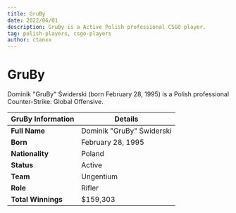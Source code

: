 ```yaml
---
title: GruBy
date: 2022/06/01
description: GruBy is a Active Polish professional CSGO player.
tag: polish-players, csgo-players
author: ctanxx
---
```


# GruBy

Dominik "GruBy" Świderski (born February 28, 1995) is a Polish professional Counter-Strike: Global Offensive.

| **GruBy Information** | **Details**              |
| -------------------- | ------------------------- |
| **Full Name**        | Dominik "GruBy" Świderski |
| **Born**             | February 28, 1995         |
| **Nationality**      | Poland                    |
| **Status**           | Active                    |
| **Team**             | Ungentium                 |
| **Role**             | Rifler                    |
| **Total Winnings**   | $159,303                  |